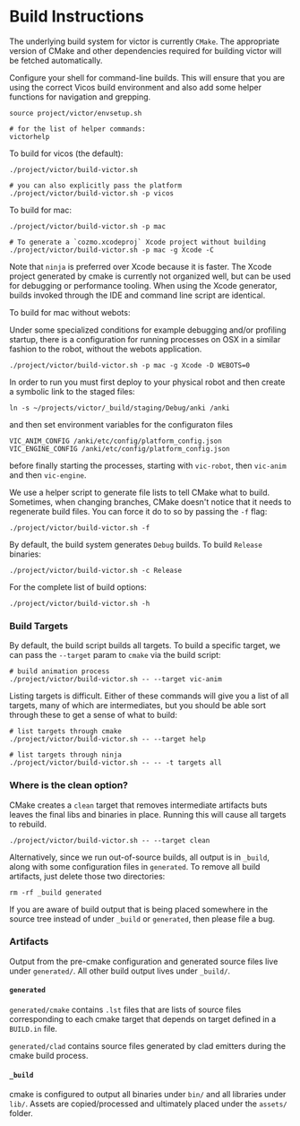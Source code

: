 # Build Instructions

The underlying build system for victor is currently `CMake`.  The appropriate version of CMake and other dependencies required for building victor will be fetched automatically.

Configure your shell for command-line builds. This will ensure that you are using the correct Vicos build environment and also add some helper functions for navigation and grepping.

```
source project/victor/envsetup.sh

# for the list of helper commands:
victorhelp
```

To build for vicos (the default):

```
./project/victor/build-victor.sh

# you can also explicitly pass the platform
./project/victor/build-victor.sh -p vicos
```

To build for mac:

```
./project/victor/build-victor.sh -p mac

# To generate a `cozmo.xcodeproj` Xcode project without building
./project/victor/build-victor.sh -p mac -g Xcode -C
```

Note that `ninja` is preferred over Xcode because it is faster. The Xcode project generated by cmake is currently not organized well, but can be used for debugging or performance tooling. When using the Xcode generator, builds invoked through the IDE and command line script are identical.

To build for mac without webots:

Under some specialized conditions for example debugging and/or profiling startup, there is a configuration for running processes on OSX in a similar fashion to the robot, without the webots application.

```
./project/victor/build-victor.sh -p mac -g Xcode -D WEBOTS=0
```

In order to run you must first deploy to your physical robot and then create a symbolic link to the staged files:
```
ln -s ~/projects/victor/_build/staging/Debug/anki /anki
```
and then set environment variables for the configuraton files
```
VIC_ANIM_CONFIG /anki/etc/config/platform_config.json
VIC_ENGINE_CONFIG /anki/etc/config/platform_config.json
```
before finally starting the processes, starting with `vic-robot`, then `vic-anim` and then `vic-engine`.

We use a helper script to generate file lists to tell CMake what to build. Sometimes, when changing branches, CMake doesn't notice that it needs to regenerate build files. You can force it do to so by passing the `-f` flag:

```
./project/victor/build-victor.sh -f
```

By default, the build system generates `Debug` builds. To build `Release` binaries:

```
./project/victor/build-victor.sh -c Release
```

For the complete list of build options:

```
./project/victor/build-victor.sh -h
```

### Build Targets

By default, the build script builds all targets.  To build a specific target, we can pass the `--target` param to `cmake` via the build script:

```
# build animation process
./project/victor/build-victor.sh -- --target vic-anim
```

Listing targets is difficult.  Either of these commands will give you a list of all targets, many of which are intermediates, but you should be able sort through these to get a sense of what to build:

```
# list targets through cmake
./project/victor/build-victor.sh -- --target help

# list targets through ninja
./project/victor/build-victor.sh -- -- -t targets all
```

### Where is the clean option?

CMake creates a `clean` target that removes intermediate artifacts buts leaves the final libs and binaries in place. Running this will cause all targets to rebuild.

```
./project/victor/build-victor.sh -- --target clean
```

Alternatively, since we run out-of-source builds, all output is in `_build`, along with some configuration files in `generated`.  To remove all build artifacts, just delete those two directories:

```
rm -rf _build generated
```

If you are aware of build output that is being placed somewhere in the source tree instead of under `_build` or `generated`, then please file a bug.

### Artifacts

Output from the pre-cmake configuration and generated source files live under `generated/`.
All other build output lives under `_build/`.

#### `generated`

`generated/cmake` contains `.lst` files that are lists of source files corresponding to each cmake target that depends on target defined in a `BUILD.in` file.

`generated/clad` contains source files generated by clad emitters during the cmake build process.

#### `_build`

cmake is configured to output all binaries under `bin/` and all libraries under `lib/`.  Assets are copied/processed and ultimately placed under the `assets/` folder.

